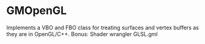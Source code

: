 # GMOpenGL
Implements a VBO and FBO class for treating surfaces and vertex buffers as they are in OpenGL/C++.  Bonus:  Shader wrangler GLSL.gml
